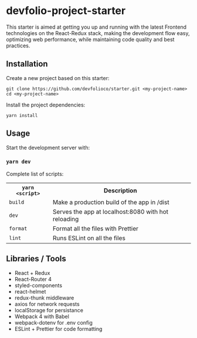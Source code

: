 # devfolio-project-starter

This starter is aimed at getting you up and running with the latest Frontend technologies on the React-Redux stack, making the development flow easy, optimizing web performance, while maintaining code quality and best practices.

## Installation

Create a new project based on this starter:

```
git clone https://github.com/devfolioco/starter.git <my-project-name>
cd <my-project-name>
```

Install the project dependencies:

```
yarn install
```

## Usage

Start the development server with:

### `yarn dev`

Complete list of scripts:

<table >
  <tr>
    <th><code>yarn &lt;script&gt;</code></th>
    <th>Description</th>
  </tr>
  <tr>
    <td><code>build</code></td>
    <td>Make a production build of the app in /dist</td>
  </tr>
  <tr>
    <td><code>dev</code></td>
    <td>Serves the app at localhost:8080 with hot reloading</td>
  </tr>
  <tr>
    <td><code>format</code></td>
    <td>Format all the files with Prettier</td>
  </tr>
  <tr>
    <td><code>lint</code></td>
    <td>Runs ESLint on all the files</td>
  </tr>
</table>

## Libraries / Tools

- React + Redux
- React-Router 4
- styled-components
- react-helmet
- redux-thunk middleware
- axios for network requests
- localStorage for persistance
- Webpack 4 with Babel
- webpack-dotenv for .env config
- ESLint + Prettier for code formatting
